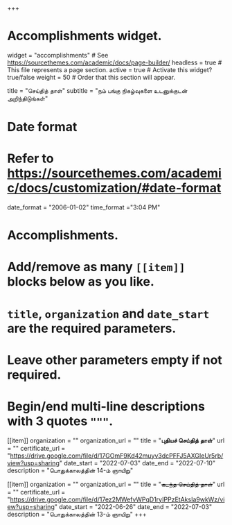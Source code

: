+++
# Accomplishments widget.
widget = "accomplishments"  # See https://sourcethemes.com/academic/docs/page-builder/
headless = true  # This file represents a page section.
active = true  # Activate this widget? true/false
weight = 50  # Order that this section will appear.

title = "செய்தித் தாள்"
subtitle = "நம் பங்கு நிகழ்வுகளை உடனுக்குடன் அறிந்திடுங்கள்"

# Date format
#   Refer to https://sourcethemes.com/academic/docs/customization/#date-format
date_format = "2006-01-02"
time_format ="3:04 PM"

# Accomplishments.
#   Add/remove as many `[[item]]` blocks below as you like.
#   `title`, `organization` and `date_start` are the required parameters.
#   Leave other parameters empty if not required.
#   Begin/end multi-line descriptions with 3 quotes `"""`.


[[item]]
  organization = ""
  organization_url = ""
  title = "**புதியச் செய்தித் தாள்**"
  url = ""
  certificate_url = "https://drive.google.com/file/d/17GOmF9Kd42muyv3dcPFFJ5AXGIeUr5rb/view?usp=sharing"
  date_start = "2022-07-03"
  date_end = "2022-07-10"
  description = "பொதுக்காலத்தின் 14-ம் ஞாயிறு"

[[item]]
  organization = ""
  organization_url = ""
  title = "~~கடந்த செய்தித் தாள்~~"
  url = ""
  certificate_url = "https://drive.google.com/file/d/17ez2MWefvWPqD1ryIPPzEtAksIa9wkWz/view?usp=sharing"
  date_start = "2022-06-26"
  date_end = "2022-07-03"
  description = "பொதுக்காலத்தின் 13-ம் ஞாயிறு"
+++
